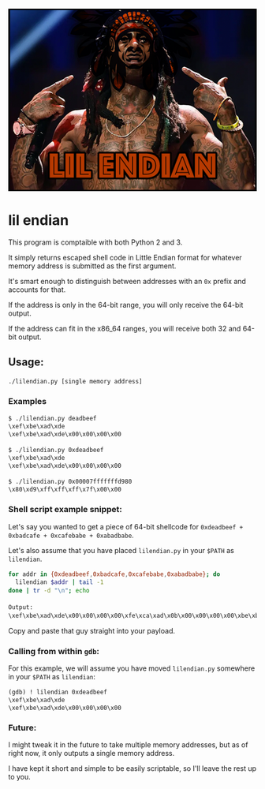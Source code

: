 ![lil endian](./lilendian.png?raw=true)

# lil endian

This program is comptaible with both Python 2 and 3.

It simply returns escaped shell code in Little Endian format for whatever memory address is submitted as the first argument.

It's smart enough to distinguish between addresses with an `0x` prefix and accounts for that.

If the address is only in the 64-bit range, you will only receive the 64-bit output.

If the address can fit in the x86_64 ranges, you will receive both 32 and 64-bit output.

## Usage:

`./lilendian.py [single memory address]`

### Examples

```
$ ./lilendian.py deadbeef
\xef\xbe\xad\xde
\xef\xbe\xad\xde\x00\x00\x00\x00

$ ./lilendian.py 0xdeadbeef
\xef\xbe\xad\xde
\xef\xbe\xad\xde\x00\x00\x00\x00

$ ./lilendian.py 0x00007fffffffd980
\x80\xd9\xff\xff\xff\x7f\x00\x00
```

### Shell script example snippet:

Let's say you wanted to get a piece of 64-bit shellcode for `0xdeadbeef + 0xbadcafe + 0xcafebabe + 0xabadbabe`.

Let's also assume that you have placed `lilendian.py` in your `$PATH` as `lilendian`.

```sh
for addr in {0xdeadbeef,0xbadcafe,0xcafebabe,0xabadbabe}; do
  lilendian $addr | tail -1
done | tr -d "\n"; echo

Output:
\xef\xbe\xad\xde\x00\x00\x00\x00\xfe\xca\xad\x0b\x00\x00\x00\x00\xbe\xba\xfe\xca\x00\x00\x00\x00\xbe\xba\xad\xab\x00\x00\x00\x00  
```

Copy and paste that guy straight into your payload.

### Calling from within `gdb`:

For this example, we will assume you have moved `lilendian.py` somewhere in your `$PATH` as `lilendian`:

```
(gdb) ! lilendian 0xdeadbeef
\xef\xbe\xad\xde
\xef\xbe\xad\xde\x00\x00\x00\x00
```

### Future:

I might tweak it in the future to take multiple memory addresses, but as of right now, it only outputs a single memory address.

I have kept it short and simple to be easily scriptable, so I'll leave the rest up to you.
